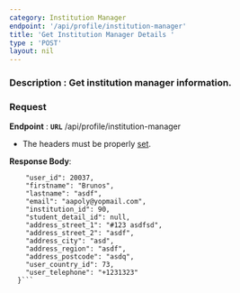```yaml
---
category: Institution Manager
endpoint: '/api/profile/institution-manager'
title: 'Get Institution Manager Details	'
type : 'POST'
layout: nil
---
```

### **Description** : Get institution manager information.
### Request

**Endpoint** : **`URL`** /api/profile/institution-manager

* The headers must be properly [set](#/Info-setting-headers-token).

**Response Body**: 

```{
    "user_id": 20037,
    "firstname": "Brunos",
    "lastname": "asdf",
    "email": "aapoly@yopmail.com",
    "institution_id": 90,
    "student_detail_id": null,
    "address_street_1": "#123 asdfsd",
    "address_street_2": "asdf",
    "address_city": "asd",
    "address_region": "asdf",
    "address_postcode": "asdq",
    "user_country_id": 73,
    "user_telephone": "+1231323"
  }```

